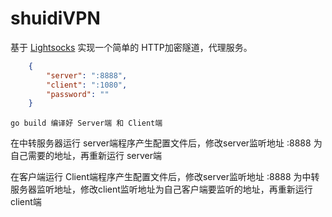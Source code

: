 # shuidiVPN

基于 [Lightsocks](https://github.com/gwuhaolin/lightsocks) 实现一个简单的 HTTP加密隧道，代理服务。

```json
	{
		"server": ":8888",
		"client": ":1080",
		"password": ""
	}
```

```go build 编译好 Server端 和 Client端```

在中转服务器运行 server端程序产生配置文件后，修改server监听地址 :8888 为自己需要的地址，再重新运行 server端

在客户端运行 Client端程序产生配置文件后，修改server监听地址 :8888 为中转服务器监听地址，修改client监听地址为自己客户端要监听的地址，再重新运行 client端